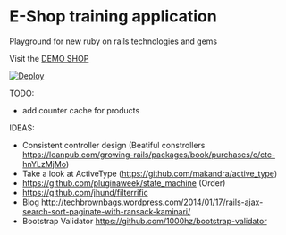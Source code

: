 E-Shop training application
======

Playground for new ruby on rails technologies and gems

Visit the [DEMO SHOP](http://e-shop-demo-eu.herokuapp.com) 

[![Deploy](https://www.herokucdn.com/deploy/button.png)](https://heroku.com/deploy?template=https://github.com/vlewin/e-shop)

TODO:
- add counter cache for products

IDEAS:
- Consistent controller design (Beatiful constrollers https://leanpub.com/growing-rails/packages/book/purchases/c/ctc-hnYLzMjMo)
- Take a look at ActiveType (https://github.com/makandra/active_type)
- https://github.com/pluginaweek/state_machine (Order)
- https://github.com/jhund/filterrific
- Blog http://techbrownbags.wordpress.com/2014/01/17/rails-ajax-search-sort-paginate-with-ransack-kaminari/
- Bootstrap Validator https://github.com/1000hz/bootstrap-validator
